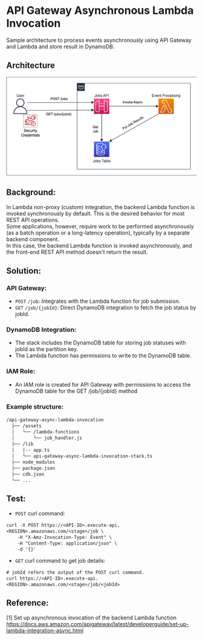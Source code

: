 # API Gateway Asynchronous Lambda Invocation

Sample architecture to process events asynchronously using API Gateway and Lambda and store result in DynamoDB.

## Architecture
![architecture](./images/architecture.png)

## Background:

In Lambda non-proxy (custom) integration, the backend Lambda function is invoked synchronously by default. This is the desired behavior for most REST API operations.  
Some applications, however, require work to be performed asynchronously (as a batch operation or a long-latency operation), typically by a separate backend component.  
In this case, the backend Lambda function is invoked asynchronously, and the front-end REST API method doesn't return the result.

## Solution:

### API Gateway:

- `POST` `/job`: Integrates with the Lambda function for job submission.
- `GET` `/job/{jobId}`: Direct DynamoDB integration to fetch the job status by jobId.

### DynamoDB Integration:

- The stack includes the DynamoDB table for storing job statuses with jobId as the partition key.
- The Lambda function has permissions to write to the DynamoDB table.

### IAM Role:
- An IAM role is created for API Gateway with permissions to access the DynamoDB table for the GET /job/{jobId} method

### Example structure:
```
/api-gateway-async-lambda-invocation
  ├── /assets
  │   └── /lambda-functions
  │       └── job_handler.js
  ├── /lib
  |   |-- app.ts
  │   └── api-gateway-async-lambda-invocation-stack.ts
  ├── node_modules
  ├── package.json
  ├── cdk.json
  └── ...
```

## Test:
- `POST` curl command:
```shell
curl -X POST https://<API-ID>.execute-api.<REGION>.amazonaws.com/<stage>/job \
    -H "X-Amz-Invocation-Type: Event" \
    -H "Content-Type: application/json" \
    -d '{}'
```

- `GET` curl command to get job details:
```shell
# jobId refers the output of the POST curl command.
curl https://<API-ID>.execute-api.<REGION>.amazonaws.com/<stage>/job/<jobId>
```

## Reference:
[1] Set up asynchronous invocation of the backend Lambda function  
https://docs.aws.amazon.com/apigateway/latest/developerguide/set-up-lambda-integration-async.html
